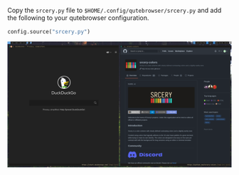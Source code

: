 Copy the `srcery.py` file to `$HOME/.config/qutebrowser/srcery.py` and add the
following to your qutebrowser configuration.

```python
config.source("srcery.py")
```

![Qutebrowser screenshot](../assets/qutebrowser.png)

